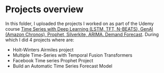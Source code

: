 # Projects overview

In this folder, I uploaded the projects I worked on as part of the Udemy course [Time Series with Deep Learning (LSTM, TFT, N-BEATS), GenAI (Amazon Chronos), Prophet, Silverkite, ARIMA. Demand Forecast](https://www.udemy.com/course/forecasting-python/). During which I did 4 projects where are:

* Holt-Winters Airmiles project
* Multiple Time-Series with Temporal Fusion Transformers
* Facebook Time series Prophet Project
* Build an Automatic Time Series Forecast Model

